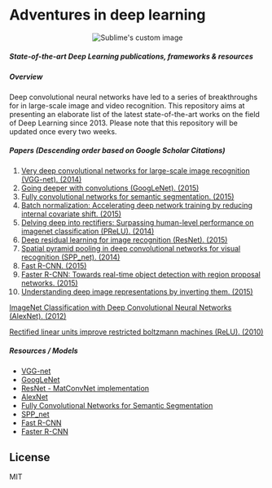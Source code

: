 # Adventures in deep learning

<p align="center"> <img src="https://raw.githubusercontent.com/GKalliatakis/deep-learning/master/Adventures-in-deep-learning.png?raw=true" alt="Sublime's custom image"/> </p>


##### State-of-the-art Deep Learning publications, frameworks & resources


##### Overview
Deep convolutional neural networks have led to a series of breakthroughs for in large-scale image and video recognition. This repository aims at presenting an elaborate list of the latest state-of-the-art works on the field of Deep Learning since 2013.
Please note that this repository will be updated once every two weeks.

##### Papers (Descending order based on Google Scholar Citations)

1. [Very deep convolutional networks for large-scale image recognition (VGG-net). (2014)](https://arxiv.org/pdf/1409.1556v6.pdf)
2. [Going deeper with convolutions  (GoogLeNet). (2015)](https://arxiv.org/pdf/1409.4842v1.pdf)
3. [Fully convolutional networks for semantic segmentation. (2015)](https://people.eecs.berkeley.edu/~jonlong/long_shelhamer_fcn.pdf)
4. [Batch normalization: Accelerating deep network training by reducing internal covariate shift. (2015)](http://arxiv.org/pdf/1502.03167.pdf)
5. [Delving deep into rectifiers: Surpassing human-level performance on imagenet classification (PReLU). (2014)](https://arxiv.org/pdf/1502.01852v1.pdf)
6. [Deep residual learning for image recognition (ResNet). (2015)](https://arxiv.org/pdf/1512.03385v1.pdf)
7. [Spatial pyramid pooling in deep convolutional networks for visual recognition (SPP_net). (2014)](http://arxiv.org/pdf/1406.4729.pdf)
8. [Fast R-CNN. (2015)](http://arxiv.org/pdf/1504.08083v2.pdf)
9. [Faster R-CNN: Towards real-time object detection with region proposal networks. (2015)](http://papers.nips.cc/paper/5638-faster-r-cnn-towards-real-time-object-detection-with-region-proposal-networks.pdf)
10. [Understanding deep image representations by inverting them. (2015)](http://arxiv.org/pdf/1412.0035.pdf)

[ImageNet Classification with Deep Convolutional Neural Networks (AlexNet). (2012)](http://papers.nips.cc/paper/4824-imagenet-classification-with-deep-convolutional-neural-networks.pdf)

[Rectified linear units improve restricted boltzmann machines (ReLU). (2010)](http://machinelearning.wustl.edu/mlpapers/paper_files/icml2010_NairH10.pdf)



##### Resources / Models
- [VGG-net](https://github.com/BVLC/caffe/wiki/Model-Zoo#models-used-by-the-vgg-team-in-ilsvrc-2014)
- [GoogLeNet](https://github.com/BVLC/caffe/tree/master/models/bvlc_googlenet)
- [ResNet - MatConvNet implementation](https://github.com/zhanghang1989/ResNet-Matconvnet)
- [AlexNet](https://github.com/BVLC/caffe/tree/master/models/bvlc_alexnet)
- [Fully Convolutional Networks for Semantic Segmentation](https://github.com/shelhamer/fcn.berkeleyvision.org)
- [SPP_net](https://github.com/ShaoqingRen/SPP_net)
- [Fast R-CNN](https://github.com/rbgirshick/fast-rcnn)
- [Faster R-CNN](https://github.com/rbgirshick/py-faster-rcnn)

License
----

MIT


[//]: # (These are reference links used in the body of this note and get stripped out when the markdown processor does its job. There is no need to format nicely because it shouldn't be seen. Thanks SO - http://stackoverflow.com/questions/4823468/store-comments-in-markdown-syntax)


   [dill]: <https://github.com/joemccann/dillinger>
   [git-repo-url]: <https://github.com/joemccann/dillinger.git>
   [john gruber]: <http://daringfireball.net>
   [@thomasfuchs]: <http://twitter.com/thomasfuchs>
   [df1]: <http://daringfireball.net/projects/markdown/>
   [markdown-it]: <https://github.com/markdown-it/markdown-it>
   [Ace Editor]: <http://ace.ajax.org>
   [node.js]: <http://nodejs.org>
   [Twitter Bootstrap]: <http://twitter.github.com/bootstrap/>
   [keymaster.js]: <https://github.com/madrobby/keymaster>
   [jQuery]: <http://jquery.com>
   [@tjholowaychuk]: <http://twitter.com/tjholowaychuk>
   [express]: <http://expressjs.com>
   [AngularJS]: <http://angularjs.org>
   [Gulp]: <http://gulpjs.com>

   [PlDb]: <https://github.com/joemccann/dillinger/tree/master/plugins/dropbox/README.md>
   [PlGh]:  <https://github.com/joemccann/dillinger/tree/master/plugins/github/README.md>
   [PlGd]: <https://github.com/joemccann/dillinger/tree/master/plugins/googledrive/README.md>
   [PlOd]: <https://github.com/joemccann/dillinger/tree/master/plugins/onedrive/README.md>
